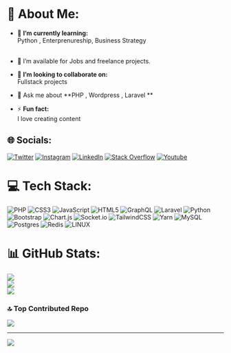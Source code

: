 # 💫 About Me:

- 🔭 **I’m currently learning:**  <br>Python , Enterprenureship, Business Strategy <br><br>

- 🤝 I’m available for Jobs and freelance projects.

-  👯 **I’m looking to collaborate on:**  <br>Fullstack projects<br>

- 💬 Ask me about **PHP , Wordpress , Laravel **

- ⚡ **Fun fact:**  <br>I love creating content
  
## 🌐 Socials:
[![Twitter](https://img.shields.io/badge/Twitter-%231DA1F2.svg?logo=Twitter&logoColor=white)](https://twitter.com/aarmancs) [![Instagram](https://img.shields.io/badge/Instagram-%23E4405F.svg?logo=Instagram&logoColor=white)](https://instagram.com/arman.cse) [![LinkedIn](https://img.shields.io/badge/LinkedIn-%230077B5.svg?logo=linkedin&logoColor=white)](https://linkedin.com/in/rajucs) [![Stack Overflow](https://img.shields.io/badge/-Stackoverflow-FE7A16?logo=stack-overflow&logoColor=white)](https://stackoverflow.com/users/7162602/arman-h) [![Youtube](https://img.shields.io/badge/-Youtube-CD201F?logo=youtube&logoColor=white)](https://youtube.com/BlueTeK) 

# 💻 Tech Stack:
![PHP](https://img.shields.io/badge/css3-%231572B6.svg?style=for-the-badge&logo=php&logoColor=white) ![CSS3](https://img.shields.io/badge/css3-%231572B6.svg?style=for-the-badge&logo=css3&logoColor=white) ![JavaScript](https://img.shields.io/badge/javascript-%23323330.svg?style=for-the-badge&logo=javascript&logoColor=%23F7DF1E) ![HTML5](https://img.shields.io/badge/html5-%23E34F26.svg?style=for-the-badge&logo=html5&logoColor=white) ![GraphQL](https://img.shields.io/badge/-GraphQL-E10098?style=for-the-badge&logo=graphql&logoColor=white) ![Laravel](https://img.shields.io/badge/php-%23777BB4.svg?style=for-the-badge&logo=laravel&logoColor=white) ![Python](https://img.shields.io/badge/python-3670A0?style=for-the-badge&logo=python&logoColor=ffdd54) ![Bootstrap](https://img.shields.io/badge/bootstrap-%23563D7C.svg?style=for-the-badge&logo=bootstrap&logoColor=white) ![Chart.js](https://img.shields.io/badge/chart.js-F5788D.svg?style=for-the-badge&logo=chart.js&logoColor=white)  ![Socket.io](https://img.shields.io/badge/Socket.io-black?style=for-the-badge&logo=socket.io&badgeColor=010101) ![TailwindCSS](https://img.shields.io/badge/tailwindcss-%2338B2AC.svg?style=for-the-badge&logo=tailwind-css&logoColor=white) ![Yarn](https://img.shields.io/badge/yarn-%232C8EBB.svg?style=for-the-badge&logo=yarn&logoColor=white) ![MySQL](https://img.shields.io/badge/mysql-%2300f.svg?style=for-the-badge&logo=mysql&logoColor=white) ![Postgres](https://img.shields.io/badge/postgres-%23316192.svg?style=for-the-badge&logo=postgresql&logoColor=white) ![Redis](https://img.shields.io/badge/redis-%23DD0031.svg?style=for-the-badge&logo=redis&logoColor=white) ![LINUX](https://img.shields.io/badge/Linux-FCC624?style=for-the-badge&logo=linux&logoColor=black) 
# 📊 GitHub Stats:
![](https://github-readme-stats.vercel.app/api?username=rajucs&theme=dark&hide_border=false&include_all_commits=false&count_private=false)<br/>
![](https://github-readme-streak-stats.herokuapp.com/?user=rajucs&theme=dark&hide_border=false)<br/>
![](https://github-readme-stats.vercel.app/api/top-langs/?username=rajucs&theme=dark&hide_border=false&include_all_commits=false&count_private=false&layout=compact)

### 🔝 Top Contributed Repo
![](https://github-contributor-stats.vercel.app/api?username=rajucs&limit=5&theme=tokyonight&combine_all_yearly_contributions=true)

---
[![](https://visitcount.itsvg.in/api?id=rajucs&icon=0&color=0)](https://visitcount.itsvg.in)

<!-- Proudly created with GPRM ( https://gprm.itsvg.in ) -->
